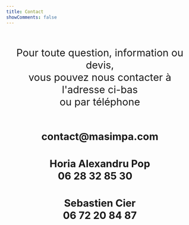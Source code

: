 ```yaml
---
title: Contact
showComments: false
---
```

<p style='margin:0cm;font-size:16px;text-align:center;'><span style="font-size:35px;">&nbsp;</span></p>
<p style='margin:0cm;font-size:16px;text-align:center;'><span style="font-size:27px;">Pour toute question, information ou devis,</span></p>
<p style='margin:0cm;font-size:16px;text-align:center;'><span style="font-size:27px;">vous pouvez nous contacter &agrave; l&apos;adresse ci-bas</span></p>
<p style='margin:0cm;font-size:16px;text-align:center;'><span style="font-size:27px;">ou par t&eacute;l&eacute;phone</span></p>
<p style='margin:0cm;font-size:16px;'>&nbsp;</p>
<p style='margin:0cm;font-size:16px;'>&nbsp;</p>
<p style='margin:0cm;font-size:16px;text-align:center;'>&nbsp; &nbsp; &nbsp; &nbsp; &nbsp; &nbsp;&nbsp;</p>
<p style='margin:0cm;font-size:16px;text-align:center;'><strong><span style="font-size:27px;">contact@masimpa.com</span></strong></p>
<p style='margin:0cm;font-size:16px;'>&nbsp;</p>
<p style='margin:0cm;font-size:16px;text-align:justify;'>&nbsp;</p>
<p style='margin:0cm;font-size:16px;text-align:center;'><strong><span style="font-size:27px;">Horia Alexandru Pop</span></strong></p>
<p style='margin:0cm;font-size:16px;text-align:center;'><strong><span style="font-size:27px;">06 28 32 85 30&nbsp; &nbsp;&nbsp;</span></strong></p>
<p style='margin:0cm;font-size:16px;text-align:center;'>&nbsp;</p>
<p style='margin:0cm;font-size:16px;text-align:center;'>&nbsp;</p>
<p style='margin:0cm;font-size:16px;text-align:center;'><strong><span style="font-size:27px;">Sebastien Cier</span></strong></p>
<p style='margin:0cm;font-size:16px;text-align:center;'><strong><span style="font-size:27px;">06 72 20 84 87</span></strong></p>
<p style='margin:0cm;font-size:16px;text-align:center;'>&nbsp;</p>
